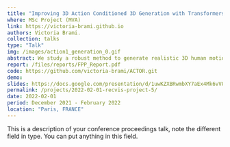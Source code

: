 ```yaml
---
title: "Improving 3D Action Conditioned 3D Generation with Transformers: application to gymnastics moves"
where: MSc Project (MVA)
link: https://victoria-brami.github.io
authors: Victoria Brami.
collection: talks
type: "Talk"
img: /images/action1_generation_0.gif
abstract: We study a robust method to generate realistic 3D human motions which relies on the training of a Variational Auto Encoder. We intent to improve the proposed model through the use of PARE, another pose inference model. We show that exploiting PARE renders better synthetic motions on NTU RGB dataset. We then test the model on more challenging motions like gymnastic floor and beam exercises on a handmade dataset built from FineGym.
report: /files/reports/FPP_Report.pdf
code: https://github.com/victoria-brami/ACTOR.git
demo:
slides: https://docs.google.com/presentation/d/1uwKZXBRwmbXY7aEx4Mk6vVQowdGE6rGSCyQEh6XBmMQ/edit?usp=sharing
permalink: /projects/2022-02-01-recvis-project-5/
date: 2022-02-01
period: December 2021 - February 2022
location: "Paris, FRANCE"
---
```


This is a description of your conference proceedings talk, note the different field in type. You can put anything in this field.
